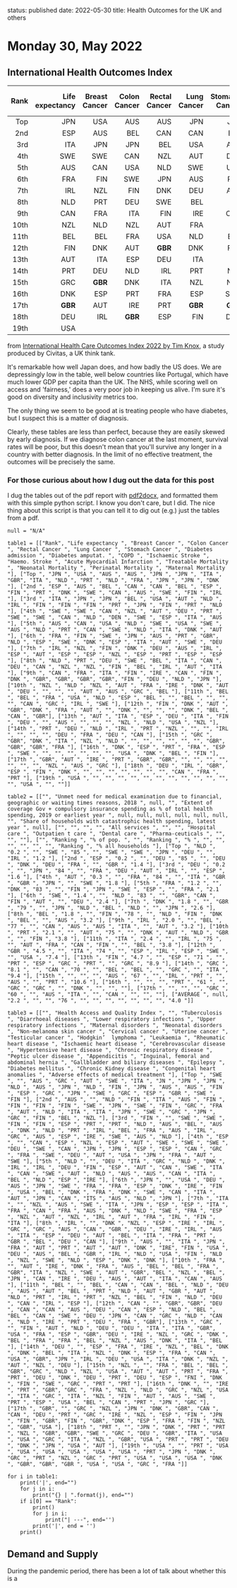 status: published
date: 2022-05-30
title: Health Outcomes for the UK and others

# Monday 30, May 2022

## International Health Outcomes Index

<div class="table-wrapper" markdown="block">

|Rank | Life expectancy  | Breast Cancer  | Colon Cancer  | Rectal Cancer  | Lung Cancer  | Stomach Cancer  | Diabetes admission  | Diabetes amputat.  | COPD  | Ischaemic Stroke  | Haemo. Stroke  | Acute Myocardial Infarction  | Treatable Mortality  | Neonatal Mortality  | Perinatal Mortality  | Maternal Mortality  | 
| ---:| ---:| ---:| ---:| ---:| ---:| ---:| ---:| ---:| ---:| ---:| ---:| ---:| ---:| ---:| ---:| ---:|
|Top  | JPN  | USA  | AUS  | AUS  | JPN  | JPN  | ITA  | **GBR** | ITA  | NLD  | PRT  | NLD  | FRA  | JPN  | JPN  | DNK  | 
|2nd  | ESP  | AUS  | BEL  | CAN  | CAN  | BEL  | ESP  | FIN  | PRT  | DNK  | SWE  | CAN  | AUS  | SWE  | FIN  | IRL  | 
|3rd  | ITA  | JPN  | JPN  | BEL  | USA  | AUT  | NLD  | IRL  | FIN  | FIN  | FIN  | PRT  | JPN  | FIN  | PRT  | NLD  | 
|4th  | SWE  | SWE  | CAN  | NZL  | AUT  | DEU  | PRT  | SWE  | SWE  | CAN  | NLD  | DEN  | SWE  | ESP  | ITA  | AUS  | 
|5th  | AUS  | CAN  | USA  | NLD  | SWE  | USA  | SWE  | AUS  | NLD  | PRT  | CAN  | SWE  | NLD  | ITA  | DNK  | AUT  | 
|6th  | FRA  | FIN  | SWE  | JPN  | AUS  | PRT  | **GBR** | NLD  | ESP  | SWE  | DNK  | ESP  | ITA  | AUT  | SWE  | DEU  | 
|7th  | IRL  | NZL  | FIN  | DNK  | DEU  | AUS  | IRL  | ESP  | AUT  | ESP  | ESP  | NZL  | ESP  | PRT  | ESP  | ESP  | 
|8th  | NLD  | PRT  | DEU  | SWE  | BEL  | ITA  | CAN  | DEU  | CAN  | NZL  | NZL  | FIN  | BEL  | IRL  | AUT  | ITA  | 
|9th  | CAN  | FRA  | ITA  | FIN  | IRE  | CAN  | FIN  | DNK  | **GBR** | **GBR** | **GBR** | **GBR** | FIN  | DEU  | NLD  | JPN  | 
|10th  | NZL  | NLD  | NZL  | AUT  | FRA  | IRE  | DNK  | AUT  | DEU  |  |  |  | AUT  | AUS  | GRC  | BEL  | 
|11th  | BEL  | BEL  | FRA  | USA  | NLD  | ESP  | BEL  |  | BEL  |  |  |  | CAN  | GRC  | IRL  | SWE  | 
|12th  | FIN  | DNK  | AUT  | **GBR** | DNK  | FRA  | AUT  |  | DNK  |  |  |  | DNK  | BEL  | CAN  | **GBR** | 
|13th  | AUT  | ITA  | ESP  | DEU  | ITA  | FIN  | DEU  |  | AUS  |  |  |  | NZL  | NLD  | USA  | NZL  | 
|14th  | PRT  | DEU  | NLD  | IRL  | PRT  | NZL  |  |  | IRL  |  |  |  | DEU  | FRA  | DEU  | CAN  | 
|15th  | GRC  | **GBR** | DNK  | ITA  | NZL  | NLD  |  |  |  |  |  |  | **GBR** | **GBR** | **GBR** | FRA  | 
|16th  | DNK  | ESP  | PRT  | FRA  | ESP  | SWE  |  |  |  |  |  |  | USA  | DNK  | BEL  | FIN  | 
|17th  | **GBR** | AUT  | IRE  | PRT  | **GBR** | **GBR** |  |  |  |  |  |  |  | NZL  | AUS  | GRC  | 
|18th  | DEU  | IRL  | **GBR** | ESP  | FIN  | DNK  |  |  |  |  |  |  |  | CAN  | FRA  | PRT  | 
|19th  | USA  |  |  |  |  |  |  |  |  |  |  |  |  | USA  |  |  | 

</div>

from [International Health Care Outcomes Index 2022 by Tim Knox](https://www.civitas.org.uk/content/files/International-Health-Care-Outcomes-Index-FINAL.pdf), a study produced by Civitas, a UK think tank.

It's remarkable how well Japan does, and how badly the US does.
We are depressingly low in the table, well below countries like Portugal, which have much lower GDP per capita than the UK.
The NHS, while scoring well on access and 'fairness,' does a very poor job in keeping us alive. I'm sure it's good on diversity and inclusivity metrics too.

The only thing we seem to be good at is treating people who have diabetes, but I suspect this is a matter of diagnosis. 

Clearly, these tables are less than perfect, because they are easily skewed by early diagnosis. 
If we diagnose colon cancer at the last moment, survival rates will be poor, but this doesn't mean that you'll survive any longer in a country with better diagnosis. 
In the limit of no effective treatment, the outcomes will be precisely the same.

### For those curious about how I dug out the data for this post

I dug the tables out of the pdf report with [pdf2docx](https://github.com/dothinking/pdf2docx), and formatted them with this simple python script. I know you don't care, but I did.
The nice thing about this script is that you can tell it to dig out (e.g.) just the tables from a pdf.

````
null = "N/A"

table1 = [["Rank", "Life expectancy ", "Breast Cancer ", "Colon Cancer ", "Rectal Cancer ", "Lung Cancer ", "Stomach Cancer ", "Diabetes admission ", "Diabetes amputat. ", "COPD ", "Ischaemic Stroke ", "Haemo. Stroke ", "Acute Myocardial Infarction ", "Treatable Mortality ", "Neonatal Mortality ", "Perinatal Mortality ", "Maternal Mortality "], ["Top ", "JPN ", "USA ", "AUS ", "AUS ", "JPN ", "JPN ", "ITA ", "GBR", "ITA ", "NLD ", "PRT ", "NLD ", "FRA ", "JPN ", "JPN ", "DNK "], ["2nd ", "ESP ", "AUS ", "BEL ", "CAN ", "CAN ", "BEL ", "ESP ", "FIN ", "PRT ", "DNK ", "SWE ", "CAN ", "AUS ", "SWE ", "FIN ", "IRL "], ["3rd ", "ITA ", "JPN ", "JPN ", "BEL ", "USA ", "AUT ", "NLD ", "IRL ", "FIN ", "FIN ", "FIN ", "PRT ", "JPN ", "FIN ", "PRT ", "NLD "], ["4th ", "SWE ", "SWE ", "CAN ", "NZL ", "AUT ", "DEU ", "PRT ", "SWE ", "SWE ", "CAN ", "NLD ", "DEN ", "SWE ", "ESP ", "ITA ", "AUS "], ["5th ", "AUS ", "CAN ", "USA ", "NLD ", "SWE ", "USA ", "SWE ", "AUS ", "NLD ", "PRT ", "CAN ", "SWE ", "NLD ", "ITA ", "DNK ", "AUT "], ["6th ", "FRA ", "FIN ", "SWE ", "JPN ", "AUS ", "PRT ", "GBR", "NLD ", "ESP ", "SWE ", "DNK ", "ESP ", "ITA ", "AUT ", "SWE ", "DEU "], ["7th ", "IRL ", "NZL ", "FIN ", "DNK ", "DEU ", "AUS ", "IRL ", "ESP ", "AUT ", "ESP ", "ESP ", "NZL ", "ESP ", "PRT ", "ESP ", "ESP "], ["8th ", "NLD ", "PRT ", "DEU ", "SWE ", "BEL ", "ITA ", "CAN ", "DEU ", "CAN ", "NZL ", "NZL ", "FIN ", "BEL ", "IRL ", "AUT ", "ITA "], ["9th ", "CAN ", "FRA ", "ITA ", "FIN ", "IRE ", "CAN ", "FIN ", "DNK ", "GBR", "GBR", "GBR", "GBR", "FIN ", "DEU ", "NLD ", "JPN "], ["10th ", "NZL ", "NLD ", "NZL ", "AUT ", "FRA ", "IRE ", "DNK ", "AUT ", "DEU ", "", "", "", "AUT ", "AUS ", "GRC ", "BEL "], ["11th ", "BEL ", "BEL ", "FRA ", "USA ", "NLD ", "ESP ", "BEL ", "", "BEL ", "", "", "", "CAN ", "GRC ", "IRL ", "SWE "], ["12th ", "FIN ", "DNK ", "AUT ", "GBR", "DNK ", "FRA ", "AUT ", "", "DNK ", "", "", "", "DNK ", "BEL ", "CAN ", "GBR"], ["13th ", "AUT ", "ITA ", "ESP ", "DEU ", "ITA ", "FIN ", "DEU ", "", "AUS ", "", "", "", "NZL ", "NLD ", "USA ", "NZL "], ["14th ", "PRT ", "DEU ", "NLD ", "IRL ", "PRT ", "NZL ", "", "", "IRL ", "", "", "", "DEU ", "FRA ", "DEU ", "CAN "], ["15th ", "GRC ", "GBR", "DNK ", "ITA ", "NZL ", "NLD ", "", "", "", "", "", "", "GBR", "GBR", "GBR", "FRA "], ["16th ", "DNK ", "ESP ", "PRT ", "FRA ", "ESP ", "SWE ", "", "", "", "", "", "", "USA ", "DNK ", "BEL ", "FIN "], ["17th ", "GBR", "AUT ", "IRE ", "PRT ", "GBR", "GBR", "", "", "", "", "", "", "", "NZL ", "AUS ", "GRC "], ["18th ", "DEU ", "IRL ", "GBR", "ESP ", "FIN ", "DNK ", "", "", "", "", "", "", "", "CAN ", "FRA ", "PRT "], ["19th ", "USA ", "", "", "", "", "", "", "", "", "", "", "", "", "USA ", "", ""]]

table2 = [["", "Unmet need for medical examination due to financial, geographic or waiting times reasons, 2018 ", null, "", "Extent of coverage Gov + compulsory insurance spending as % of total health spending, 2019 or earliest year ", null, null, null, null, null, null, "", "Share of households with catastrophic health spending, latest year ", null], ["", "", "", "", "All services ", "", "", "Hospital care ", "Outpatien t care ", "Dental care ", "Pharma-ceuticals ", "", "", ""], ["", "Ranking ", "% of pop. ", "", "Ranking ", "% ", "", "", "", "", "", "", "Ranking ", "% all households "], ["Top ", "NLD ", "0.2 ", "", "SWE ", "85 ", "", "SWE ", "SWE ", "JPN ", "DEU ", "", "IRL ", "1.2 "], ["2nd ", "ESP ", "0.2 ", "", "DEU ", "85 ", "", "DEU ", "DNK ", "DEU ", "FRA ", "", "GBR ", "1.4 "], ["3rd ", "DEU ", "0.2 ", "", "JPN ", "84 ", "", "FRA ", "DEU ", "AUT ", "IRL ", "", "ESP ", "1.6 "], ["4th ", "AUT ", "0.3 ", "", "FRA ", "84 ", "", "ITA ", "GBR ", "GBR ", "JPN ", "", "SWE ", "1.8 "], ["5th ", "FRA ", "1.2 ", "", "DNK ", "83 ", "", "FIN ", "JPN ", "SWE ", "ESP ", "", "FRA ", "2.1 "], ["6th ", "SWE ", "1.4 ", "", "NLD ", "83 ", "", "GBR", "CAN ", "FIN ", "AUT ", "", "DEU ", "2.4 "], ["7th ", "DNK ", "1.8 ", "", "GBR ", "79 ", "", "JPN ", "NLD ", "BEL ", "NLD ", "", "JPN ", "2.6 "], ["8th ", "BEL ", "1.8 ", "", "FIN ", "78 ", "", "NLD ", "FIN ", "DNK ", "BEL ", "", "AUS ", "3.2 "], ["9th ", "IRL ", "2.0 ", "", "BEL ", "77 ", "", "CAN ", "AUS ", "AUS ", "ITA ", "", "AUT ", "3.2 "], ["10th ", "PRT ", "2.1 ", "", "AUT ", "75 ", "", "DNK ", "AUT ", "NLD ", "GBR ", "", "FIN ", "3.8 "], ["11th ", "ITA ", "2.4 ", "", "IRL ", "75 ", "", "AUT ", "FRA ", "CAN ", "FIN ", "", "BEL ", "3.8 "], ["12th ", "GBR ", "4.5 ", "", "ITA ", "74 ", "", "ESP ", "IRL ", "ESP ", "SWE ", "", "USA ", "7.4 "], ["13th ", "FIN ", "4.7 ", "", "ESP ", "71 ", "", "PRT ", "ESP ", "GRC ", "PRT ", "", "GRC ", "8.9 "], ["14th ", "GRC ", "8.1 ", "", "CAN ", "70 ", "", "BEL ", "BEL ", "", "GRC ", "", "ITA ", "9.4 "], ["15th ", "", "", "", "AUS ", "67 ", "", "IRL ", "PRT ", "", "AUS ", "", "PRT ", "10.6 "], ["16th ", "", "", "", "PRT ", "61 ", "", "GRC ", "GRC ", "", "DNK ", "", "", ""], ["17th ", "", "", "", "GRC ", "60 ", "", "AUS ", "ITA ", "", "CAN ", "", "", ""], ["AVERAGE ", null, "2.2 ", "", "", "76 ", "", "", "", "", "", "", "", "4.0 "]]

table3 = [["", "Health Access and Quality Index ", "", "Tuberculosis ", "Diarrhoeal diseases ", "Lower respiratory infections ", "Upper respiratory infections ", "Maternal disorders ", "Neonatal disorders ", "Non-melanoma skin cancer ", "Cervical cancer ", "Uterine cancer ", "Testicular cancer ", "Hodgkin’  lymphoma ", "Leukaemia ", "Rheumatic heart disease ", "Ischaemic heart disease ", "Cerebrovascular disease ", "Hypertensive heart disease ", "Chronic respiratory disease ", "Peptic ulcer disease ", "Appendicitis ", "Inguinal, femoral and abdominal hernia ", "Gallbladder and biliary diseases ", "Epilepsy ", "Diabetes mellitus ", "Chronic Kidney disease ", "Congenital heart anomalies ", "Adverse effects of medical treatment "], ["Top ", "SWE ", "", "AUS ", "GRC ", "AUT ", "SWE ", "ITA ", "JN ", "JPN ", "JPN ", "NLD ", "AUS ", "JPN ", "NLD ", "FIN ", "JPN ", "AUS ", "AUS ", "FIN ", "ESP ", "GRC ", "JPN ", "SWE ", "GRC ", "ESP ", "GBR ", "SWE ", "FIN "], ["2nd ", "AUS ", "", "NLD ", "FIN ", "ITA ", "AUS ", "FIN ", "FIN ", "FIN ", "FIN ", "SWE ", "JPN ", "SWE ", "FIN ", "GRC ", "FRA ", "AUT ", "NLD ", "ITA ", "ITA ", "JPN ", "SWE ", "GRC ", "JPN ", "GRC ", "FIN ", "BEL ", "NZL "], ["3rd ", "FIN ", "", "SWE ", "SWE ", "FIN ", "FIN ", "ESP ", "PRT ", "PRT ", "NLD ", "AUS ", "BEL ", "AUS ", "DNK ", "NLD ", "PRT ", "IRL ", "BEL ", "FRA ", "AUS ", "IRL ", "GRC ", "AUS ", "ESP ", "IRE ", "SWE ", "AUS ", "NLD "], ["4th ", "ESP ", "", "CAN ", "ESP ", "NZL ", "ESP ", "AUT ", "SWE ", "SWE ", "SWE ", "DEU ", "SWE ", "CAN ", "JPN ", "JPN ", "ESP ", "ESP ", "CAN ", "GRC ", "FRA ", "SWE ", "DEU ", "AUT ", "USA ", "JPN ", "FRA ", "AUT ", "SWE "], ["5th ", "NLD ", "", "DEU ", "ITA ", "GRC ", "NLD ", "DNK ", "IRL ", "IRL ", "DEU ", "FIN ", "ESP ", "AUT ", "CAN ", "SWE ", "ITA ", "CAN ", "SWE ", "AUT ", "NLD ", "AUS ", "AUS ", "CAN ", "ITA ", "BEL ", "NLD ", "ESP ", "IRE "], ["6th ", "JPN ", "", "USA ", "DEU ", "AUS ", "JPN ", "SWE ", "FRA ", "FRA ", "ESP ", "DNK ", "IRE ", "FIN ", "USA ", "BEL ", "DNK ", "FRA ", "DNK ", "SWE ", "CAN ", "ITA ", "AUT ", "JPN ", "CAN ", "ITS ", "AUS ", "NLD ", "JPN "], ["7th ", "ITA ", "", "NZL ", "AUS ", "SWE ", "ITA ", "JPN ", "ESP ", "ESP ", "ITA ", "FRA ", "CAN ", "FRA ", "AUS ", "DNK ", "NLD ", "SWE ", "FRA ", "ESP ", "NZL ", "AUT ", "NZL ", "IRL ", "AUT ", "FRA ", "IRL ", "FIN ", "ITA "], ["8th ", "IRL ", "", "DNK ", "NZL ", "ESP ", "IRE ", "IRL ", "GRC ", "GRC ", "AUS ", "CAN ", "GBR ", "DEU ", "IRE ", "IRL ", "AUS ", "ITA ", "ESP ", "DEU ", "AUT ", "BEL ", "ITA ", "FRA ", "PRT ", "GBR ", "BEL ", "DEU ", "CAN "], ["9th ", "AUS ", "", "ITA ", "JPN ", "FRA ", "AUT ", "PRT ", "AUT ", "AUT ", "DNK ", "IRE", "FIN ", "USA ", "DEU ", "AUS ", "BEL ", "GBR ", "IRL ", "NLD ", "USA ", "FIN ", "NLD ", "NZL ", "SWE ", "NLD ", "ESP ", "DNK ", "DNK "], ["10th ", "FRA ", "", "AUT ", "IRE ", "DNK ", "FRA ", "AUS ", "BEL ", "BEL ", "FRA ", "GBR", "ITA ", "NZL ", "SWE ", "AUT ", "GBR", "BEL ", "NZL ", "BEL ", "JPN ", "CAN ", "IRE ", "DEU ", "AUS ", "AUT ", "ITA ", "CAN ", "AUS "], ["11th ", "BEL ", "", "BEL ", "CAN ", "CAN ", "BEL ", "NLD ", "DEU ", "AUS ", "AUT ", "BEL ", "PRT ", "NLD ", "AUT ", "GBR ", "AUT ", "NLD ", "PRT ", "IRL ", "PRT ", "NZL ", "BEL ", "FIN ", "NLD ", "DEU ", "CAN ", "IRL ", "ESP "], ["12th ", "CAN ", "", "GBR", "GBR", "DEU ", "CAN ", "CAN ", "AUS ", "DEU ", "CAN ", "ESP ", "NLD ", "BEL ", "BEL ", "CAN ", "SWE ", "DEU ", "JPN ", "CAN ", "GRC ", "NLD ", "CAN ", "NLD ", "IRE ", "PRT ", "DEU ", "FRA ", "GBR"], ["13th ", "GRC ", "", "FIN ", "AUT ", "NLD ", "DEU ", "DEU ", "ITA ", "ITA ", "GBR", "USA ", "FRA ", "ESP ", "GBR", "DEU ", "IRE ", "NZL ", "GRC ", "DNK ", "BEL ", "FRA ", "FRA ", "BEL ", "NZL ", "AUS ", "DNK ", "ITA ", "BEL "], ["14th ", "DEU ", "", "ESP ", "FRA ", "IRE ", "NZL ", "BEL ", "DNK ", "DNK ", "BEL ", "ITA ", "NZL ", "DNK ", "ESP ", "FRA ", "CAN ", "USA ", "GBR", "JPN ", "IRL ", "DEU ", "USA ", "ITA ", "DNK ", "NZL ", "AUT ", "NZL ", "DEU "], ["15th ", "NZL ", "", "FRA ", "BEL ", "BEL ", "GBR", "GRC ", "NLD ", "NZL ", "USA ", "AUT ", "AUT ", "PRT ", "FRA ", "PRT ", "DEU ", "DNK ", "DEU ", "PRT ", "DEU ", "ESP ", "FNI ", "DNK ", "FIN ", "SWE ", "GRC ", "PRT ", "PRT "], ["16th ", "DNK ", "", "IRE ", "PRT ", "GBR", "GRC ", "FRA ", "NZL ", "NLD ", "GRC ", "NZL ", "USA ", "ITA ", "GRC ", "ITA ", "NZL ", "FIN ", "AUT ", "AUS ", "SWE ", "PRT ", "ESP ", "USA ", "BEL ", "CAN ", "PRT ", "JPN ", "GRC "], ["17th ", "GBR", "", "GRC ", "NZL ", "JPN ", "DNK ", "GBR", "CAN ", "CAN ", "DEU ", "PRT ", "GRC ", "IRE ", "NZL ", "ESP ", "FIN ", "JPN ", "FIN ", "GBR", "FIN ", "GBR", "DNK ", "ESP ", "FRA ", "FIN ", "NZL ", "GBR", "USA "], ["18th ", "PRT ", "", "JPN ", "DNK ", "PRT ", "PRT ", "NZL ", "GBR", "GBR", "SWE ", "GRC ", "DEU ", "GBR", "ITA ", "USA ", "USA ", "GRC ", "ITA ", "NZL ", "GBR", "USA ", "PRT ", "PRT ", "DEU ", "DNK ", "JPN ", "USA ", "AUT "], ["19th ", "USA ", "", "PRT ", "USA ", "USA ", "USA ", "USA ", "USA ", "USA ", "PRT ", "JPN ", "DNK ", "GRC ", "PRT ", "NZL ", "GRC ", "PRT ", "USA ", "USA ", "USA ", "DNK ", "GBR", "GBR", "GBR ", "USA ", "USA ", "GRC ", "FRA "]]

for i in table1:
    print('|', end="")
    for j in i:
        print("{} | ".format(j), end="")
    if i[0] == "Rank":
        print()
        for j in i:
            print("| ---", end='')
        print('|', end = '')
    print()
````

## Demand and Supply

During the pandemic period, there has been a lot of talk about whether this is a 